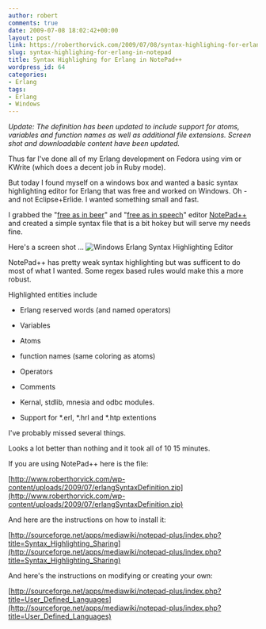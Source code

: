 ```yaml
---
author: robert
comments: true
date: 2009-07-08 18:02:42+00:00
layout: post
link: https://roberthorvick.com/2009/07/08/syntax-highlighing-for-erlang-in-notepad/
slug: syntax-highlighing-for-erlang-in-notepad
title: Syntax Highlighing for Erlang in NotePad++
wordpress_id: 64
categories:
- Erlang
tags:
- Erlang
- Windows
---
```


_Update: The definition has been updated to include support for atoms, variables and function names as well as additional file extensions.  Screen shot and downloadable content have been updated._

Thus far I've done all of my Erlang development on Fedora using vim or KWrite (which does a decent job in Ruby mode).

But today I found myself on a windows box and wanted a basic syntax highlighting editor for Erlang that was free and worked on Windows.  Oh - and not Eclipse+Erlide.  I wanted something small and fast.

I grabbed the "[free as in beer](http://en.wikipedia.org/wiki/Free_as_in_beer)" and "[free as in speech](http://en.wikipedia.org/wiki/Free_as_in_beer#.22Free_as_in_beer.22_vs_.22Free_as_in_speech.22)" editor [NotePad++](http://notepad-plus.sourceforge.net) and created a simple syntax file that is a bit hokey but will serve my needs fine.

Here's a screen shot ...
![Windows Erlang Syntax Highlighting Editor](http://www.roberthorvick.com/wp-content/uploads/2009/07/screenshot1.jpg)

NotePad++ has pretty weak syntax highlighting but was sufficent to do most of what I wanted.  Some regex based rules would make this a more robust.

Highlighted entities include



	
  * Erlang reserved words (and named operators)

	
  * Variables

	
  * Atoms

	
  * function names (same coloring as atoms)

	
  * Operators

	
  * Comments

	
  * Kernal, stdlib, mnesia and odbc modules.

	
  * Support for *.erl, *.hrl and *.htp extentions


I've probably missed several things.

Looks a lot better than nothing and it took all of 10 15 minutes.

If you are using NotePad++ here is the file:

[http://www.roberthorvick.com/wp-content/uploads/2009/07/erlangSyntaxDefinition.zip](http://www.roberthorvick.com/wp-content/uploads/2009/07/erlangSyntaxDefinition.zip)

And here are the instructions on how to install it:

[http://sourceforge.net/apps/mediawiki/notepad-plus/index.php?title=Syntax_Highlighting_Sharing](http://sourceforge.net/apps/mediawiki/notepad-plus/index.php?title=Syntax_Highlighting_Sharing)

And here's the instructions on modifying or creating your own:

[http://sourceforge.net/apps/mediawiki/notepad-plus/index.php?title=User_Defined_Languages](http://sourceforge.net/apps/mediawiki/notepad-plus/index.php?title=User_Defined_Languages)
